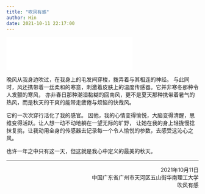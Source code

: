 ```yaml
---
title: "吹风有感"
author: Hin
date: 2021-10-11 22:17:00
---
```


<iframe frameborder="no" border="0" marginwidth="0" marginheight="0" width=330 height=86 src="//music.163.com/outchain/player?type=2&id=376635&auto=0&height=66"></iframe>

晚风从我身边吹过，在我身上的毛发间穿梭，拨弄着与其相连的神经。
与此同时，风还携带着一丝柔和的寒意，刺激着皮肤上的温度传感器。它并非寒冬那种令人发颤的寒风，
亦非春日那种潮湿黏糊的回南风，更不是夏天那种携带着暑气的热风，而是秋天的干爽的能带走疲倦与烦恼的快哉风。


它的一次次穿行活化了我的感官。
因他，我的心情变得愉悦，大脑变得清醒，思维变得活跃。让人想一动不动地躺在一望无际的旷野，
让她在我的身上轻拢慢捻抹复挑，让我动用全身的传感器去记录每一个令人愉悦的参数，去感受这沁心之风。


也许一年之中只有这一天，但这就是我心中定义的最美的秋天。

-------------

<p class="footer">
    2021年10月11日<br>中国广东省广州市天河区五山街华南理工大学<br>吹风有感
</p>

<style>
    .footer{
        text-align: end;
    }
</style>